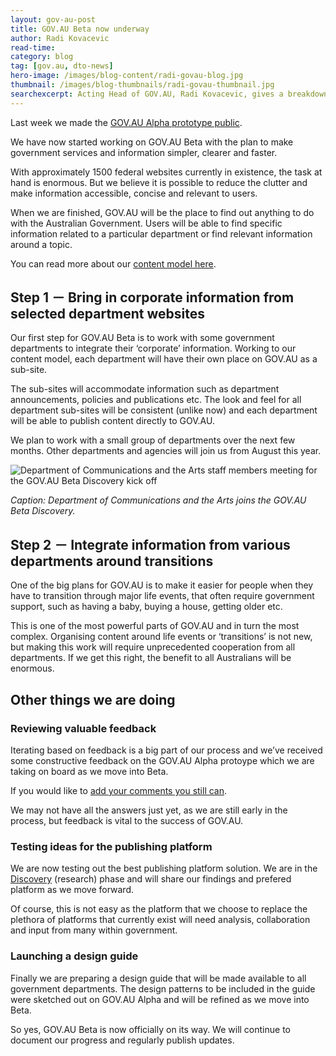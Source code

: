 ```yaml
---
layout: gov-au-post
title: GOV.AU Beta now underway
author: Radi Kovacevic
read-time: 
category: blog
tag: [gov.au, dto-news]
hero-image: /images/blog-content/radi-govau-blog.jpg
thumbnail: /images/blog-thumbnails/radi-govau-thumbnail.jpg
searchexcerpt: Acting Head of GOV.AU, Radi Kovacevic, gives a breakdown of the steps we are taking as we head into the BETA version of GOV.AU － due to be released in August.
---
```

Last week we made the [GOV.AU Alpha prototype public](https://www.dto.gov.au/blog/gov-au-alpha-prototype-now-public/).  

We have now started working on GOV.AU Beta with the plan to make government services and information simpler, clearer and faster. 

With approximately 1500 federal websites currently in existence, the task at hand is enormous. But we believe it is possible to reduce the clutter and make information accessible, concise and relevant to users. 

When we are finished, GOV.AU will be the place to find out anything to do with the Australian Government. Users will be able to find specific information related to a particular department or find relevant information around a topic. 

You can read more about our [content model here](https://www.dto.gov.au/blog/gov-au-content-model-explained/).

## Step 1 － Bring in corporate information from selected department websites

Our first step for GOV.AU Beta is to work with some government departments to integrate their ‘corporate’ information. Working to our content model, each department will have their own place on GOV.AU as a sub-site. 

The sub-sites will accommodate information such as department announcements, policies and publications etc. The look and feel for all department sub-sites will be consistent (unlike now) and each department will be able to publish content directly to GOV.AU. 

We plan to work with a small group of departments over the next few months. Other departments and agencies will join us from August this year.

![Department of Communications and the Arts staff members meeting for the GOV.AU Beta Discovery kick off](https://www.dto.gov.au/images/blog-content/radi-govau-blog.jpg)

*Caption: Department of Communications and the Arts joins the GOV.AU Beta Discovery.*

## Step 2 － Integrate information from various departments around transitions

One of the big plans for GOV.AU is to make it easier for people when they have to transition through major life events, that often require government support, such as having a baby, buying a house, getting older etc.

This is one of the most powerful parts of GOV.AU and in turn the most complex.  Organising content around life events or ‘transitions’ is not new, but making this work will require unprecedented cooperation from all departments. If we get this right, the benefit to all Australians will be enormous. 

## Other things we are doing

### Reviewing valuable feedback

Iterating based on feedback is a big part of our process and we’ve received some constructive feedback on the GOV.AU Alpha protoype which we are taking on board as we move into Beta. 

If you would like to [add your comments you still can](http://www.gov.au/alpha/). 

We may not have all the answers just yet, as we are still early in the process, but feedback is vital to the success of GOV.AU.

### Testing ideas for the publishing platform

We are now testing out the best publishing platform solution. We are in the [Discovery](https://www.dto.gov.au/blog/what-is-discovery/) (research) phase and will share our findings and prefered platform as we move forward.

Of course, this is not easy as the platform that we choose to replace the plethora of platforms that currently exist will need analysis, collaboration and input from many within government.

### Launching a design guide

Finally we are preparing a design guide that will be made available to all government departments. The design patterns to be included in the guide were sketched out on GOV.AU Alpha and will be refined as we move into Beta.

So yes, GOV.AU Beta is now officially on its way. We will continue to document our progress and regularly publish updates.
